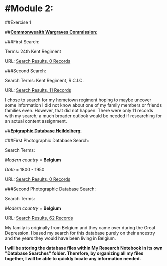 #Module 2:
=======
##Exercise 1

##[**Commonwealth Wargraves Commission**:](http://www.cwgc.org/)

###First Search:

Terms: 24th Kent Regiment

URL: [Search Results, 0 Records](http://www.cwgc.org/find-war-dead.aspx?cpage=1)

###Second Search:

Search Terms: Kent Regiment, R.C.I.C.

URL: [Search Results, 11 Records](http://www.cwgc.org/find-war-dead.aspx?cpage=1)

I chose to search for my hometown regiment hoping to maybe uncover some information I did not know about one of my family members or friends families even. However, that did not happen. There were only 11 records with my search; a much broader outlook would be needed if researching for an actual content assignment.

##[**Epigraphic Database Heildelberg**:](http://edh-www.adw.uni-heidelberg.de/home)

###First Photographic Database Search:

Search Terms: 

*Modern country* = **Belgium**

*Date* = 1800 - 1950

URL: [Search Results, 0 Records](http://edh-www.adw.uni-heidelberg.de/inschrift/suche?hd_nr=&land=be&fo_antik=&fo_modern=&literatur=&dat_jahr_a=1800&dat_jahr_e=1950&atext1=&bool=AND&atext2=&sort=hd_nr&anzahl=20)

###Second Photographic Database Search:

Search Terms: 

*Modern country* = **Belgium**

URL: [Search Results, 62 Records](http://edh-www.adw.uni-heidelberg.de/foto/suche?land=be&sort=land_sort_en)

My family is originally from Belgium and they came over during the Great Depression. I based my search for this database purely on their ancestry and the years they would have been living in Belgium.

**I will be storing the database files within My Research Notebook in its own "Database Searches" folder. Therefore, by organizing all my files together, I will be able to quickly locate any information needed.**